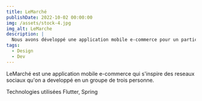 ```yaml
---
title: LeMarché
publishDate: 2022-10-02 00:00:00
img: /assets/stock-4.jpg
img_alt: LeMarche
description: |
  Nous avons développé une application mobile e-commerce pour un particulier
tags:
  - Design
  - Dev
---
```


LeMarché est une application mobile e-commerce qui s'inspire des reseaux sociaux qu'on a developpé en un groupe de trois personne.

Technologies utilisées 
Flutter, Spring
